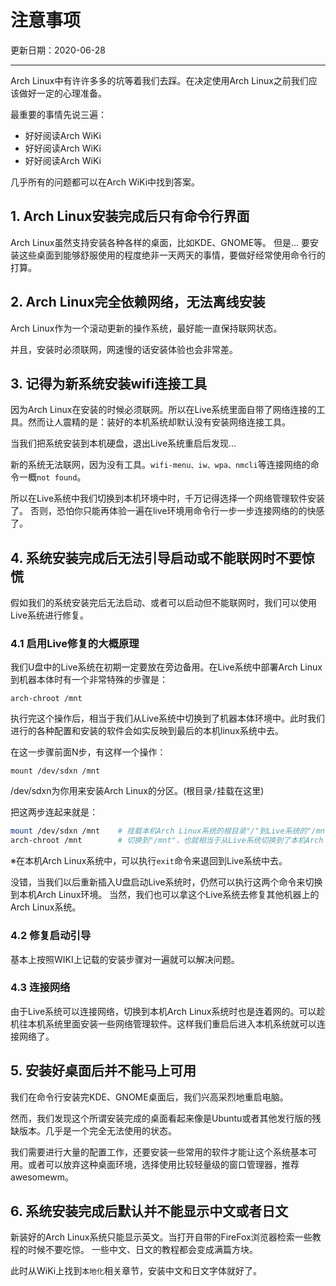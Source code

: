 # 注意事项

更新日期：2020-06-28

--------------------------------------

Arch Linux中有许许多多的坑等着我们去踩。在决定使用Arch Linux之前我们应该做好一定的心理准备。

最重要的事情先说三遍：

- 好好阅读Arch WiKi
- 好好阅读Arch WiKi
- 好好阅读Arch WiKi

几乎所有的问题都可以在Arch WiKi中找到答案。

## 1. Arch Linux安装完成后只有命令行界面

Arch Linux虽然支持安装各种各样的桌面，比如KDE、GNOME等。
但是...
要安装这些桌面到能够舒服使用的程度绝非一天两天的事情，要做好经常使用命令行的打算。

## 2. Arch Linux完全依赖网络，无法离线安装

Arch Linux作为一个滚动更新的操作系统，最好能一直保持联网状态。

并且，安装时必须联网，网速慢的话安装体验也会非常差。

## 3. 记得为新系统安装wifi连接工具

因为Arch Linux在安装的时候必须联网。所以在Live系统里面自带了网络连接的工具。然而让人震精的是：装好的本机系统却默认没有安装网络连接工具。

当我们把系统安装到本机硬盘，退出Live系统重启后发现...

新的系统无法联网，因为没有工具。`wifi-menu、iw、wpa、nmcli`等连接网络的命令一概`not found`。

所以在Live系统中我们切换到本机环境中时，千万记得选择一个网络管理软件安装了。
否则，恐怕你只能再体验一遍在live环境用命令行一步一步连接网络的的快感了。

## 4. 系统安装完成后无法引导启动或不能联网时不要惊慌

假如我们的系统安装完后无法启动、或者可以启动但不能联网时，我们可以使用Live系统进行修复。

### 4.1 启用Live修复的大概原理

我们U盘中的Live系统在初期一定要放在旁边备用。在Live系统中部署Arch Linux到机器本体时有一个非常特殊的步骤是：

`arch-chroot /mnt`

执行完这个操作后，相当于我们从Live系统中切换到了机器本体环境中。此时我们进行的各种配置和安装的软件会如实反映到最后的本机linux系统中去。

在这一步骤前面N步，有这样一个操作：

`mount /dev/sdxn /mnt`

/dev/sdxn为你用来安装Arch Linux的分区。(根目录`/`挂载在这里)

把这两步连起来就是：

```bash
mount /dev/sdxn /mnt    # 挂载本机Arch Linux系统的根目录"/"到Live系统的"/mnt"
arch-chroot /mnt        # 切换到"/mnt"，也就相当于从Live系统切换到了本机Arch Linux系统
```

※在本机Arch Linux系统中，可以执行`exit`命令来退回到Live系统中去。

没错，当我们以后重新插入U盘启动Live系统时，仍然可以执行这两个命令来切换到本机Arch Linux环境。
当然，我们也可以拿这个Live系统去修复其他机器上的Arch Linux系统。

### 4.2 修复启动引导

基本上按照WIKI上记载的安装步骤对一遍就可以解决问题。

### 4.3 连接网络

由于Live系统可以连接网络，切换到本机Arch Linux系统时也是连着网的。可以趁机往本机系统里面安装一些网络管理软件。这样我们重启后进入本机系统就可以连接网络了。

## 5. 安装好桌面后并不能马上可用

我们在命令行安装完KDE、GNOME桌面后，我们兴高采烈地重启电脑。

然而，我们发现这个所谓安装完成的桌面看起来像是Ubuntu或者其他发行版的残缺版本。几乎是一个完全无法使用的状态。

我们需要进行大量的配置工作，还要安装一些常用的软件才能让这个系统基本可用。或者可以放弃这种桌面环境，选择使用比较轻量级的窗口管理器，推荐awesomewm。

## 6. 系统安装完成后默认并不能显示中文或者日文

新装好的Arch Linux系统只能显示英文。当打开自带的FireFox浏览器检索一些教程的时候不要吃惊。
一些中文、日文的教程都会变成满篇方块。

此时从WiKi上找到`本地化`相关章节，安装中文和日文字体就好了。
